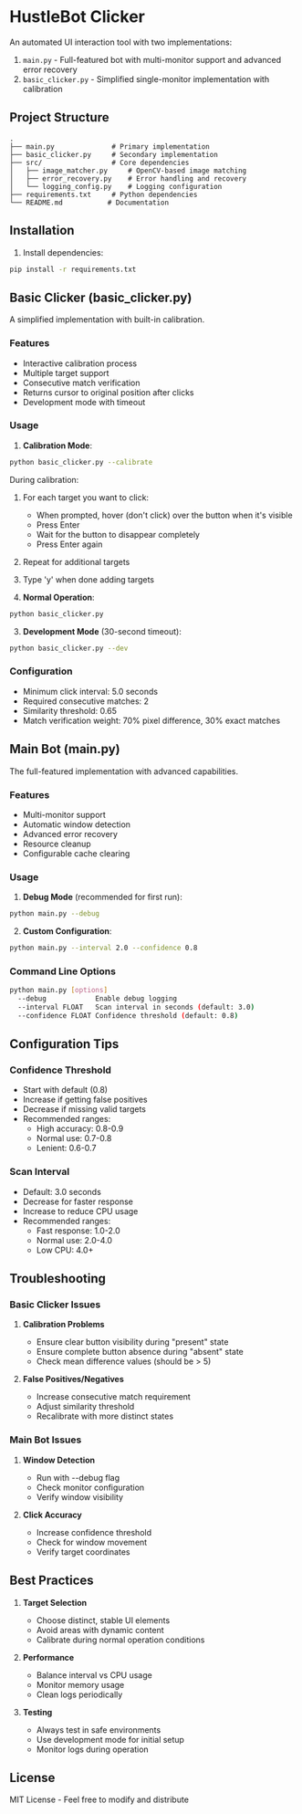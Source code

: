 # HustleBot Clicker

An automated UI interaction tool with two implementations:
1. `main.py` - Full-featured bot with multi-monitor support and advanced error recovery
2. `basic_clicker.py` - Simplified single-monitor implementation with calibration

## Project Structure
```
.
├── main.py              # Primary implementation
├── basic_clicker.py     # Secondary implementation
├── src/                 # Core dependencies
│   ├── image_matcher.py     # OpenCV-based image matching
│   ├── error_recovery.py    # Error handling and recovery
│   └── logging_config.py    # Logging configuration
├── requirements.txt     # Python dependencies
└── README.md           # Documentation
```

## Installation

1. Install dependencies:
```bash
pip install -r requirements.txt
```

## Basic Clicker (basic_clicker.py)

A simplified implementation with built-in calibration.

### Features
- Interactive calibration process
- Multiple target support
- Consecutive match verification
- Returns cursor to original position after clicks
- Development mode with timeout

### Usage

1. **Calibration Mode**:
```bash
python basic_clicker.py --calibrate
```

During calibration:
1. For each target you want to click:
   - When prompted, hover (don't click) over the button when it's visible
   - Press Enter
   - Wait for the button to disappear completely
   - Press Enter again
2. Repeat for additional targets
3. Type 'y' when done adding targets

2. **Normal Operation**:
```bash
python basic_clicker.py
```

3. **Development Mode** (30-second timeout):
```bash
python basic_clicker.py --dev
```

### Configuration
- Minimum click interval: 5.0 seconds
- Required consecutive matches: 2
- Similarity threshold: 0.65
- Match verification weight: 70% pixel difference, 30% exact matches

## Main Bot (main.py)

The full-featured implementation with advanced capabilities.

### Features
- Multi-monitor support
- Automatic window detection
- Advanced error recovery
- Resource cleanup
- Configurable cache clearing

### Usage

1. **Debug Mode** (recommended for first run):
```bash
python main.py --debug
```

2. **Custom Configuration**:
```bash
python main.py --interval 2.0 --confidence 0.8
```

### Command Line Options
```bash
python main.py [options]
  --debug            Enable debug logging
  --interval FLOAT   Scan interval in seconds (default: 3.0)
  --confidence FLOAT Confidence threshold (default: 0.8)
```

## Configuration Tips

### Confidence Threshold
- Start with default (0.8)
- Increase if getting false positives
- Decrease if missing valid targets
- Recommended ranges:
  - High accuracy: 0.8-0.9
  - Normal use: 0.7-0.8
  - Lenient: 0.6-0.7

### Scan Interval
- Default: 3.0 seconds
- Decrease for faster response
- Increase to reduce CPU usage
- Recommended ranges:
  - Fast response: 1.0-2.0
  - Normal use: 2.0-4.0
  - Low CPU: 4.0+

## Troubleshooting

### Basic Clicker Issues
1. **Calibration Problems**
   - Ensure clear button visibility during "present" state
   - Ensure complete button absence during "absent" state
   - Check mean difference values (should be > 5)

2. **False Positives/Negatives**
   - Increase consecutive match requirement
   - Adjust similarity threshold
   - Recalibrate with more distinct states

### Main Bot Issues
1. **Window Detection**
   - Run with --debug flag
   - Check monitor configuration
   - Verify window visibility

2. **Click Accuracy**
   - Increase confidence threshold
   - Check for window movement
   - Verify target coordinates

## Best Practices

1. **Target Selection**
   - Choose distinct, stable UI elements
   - Avoid areas with dynamic content
   - Calibrate during normal operation conditions

2. **Performance**
   - Balance interval vs CPU usage
   - Monitor memory usage
   - Clean logs periodically

3. **Testing**
   - Always test in safe environments
   - Use development mode for initial setup
   - Monitor logs during operation

## License

MIT License - Feel free to modify and distribute 